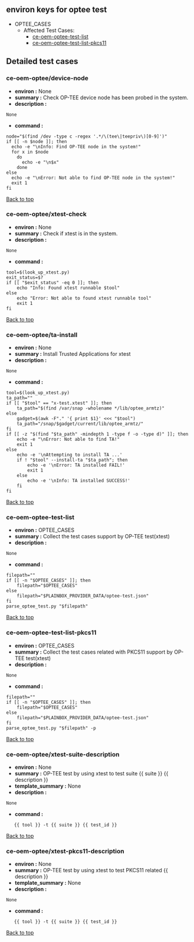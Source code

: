 
## <a id='top'>environ keys for optee test</a>
- OPTEE_CASES
	- Affected Test Cases:
		- [ce-oem-optee-test-list](#ce-oem-optee-test-list)
		- [ce-oem-optee-test-list-pkcs11](#ce-oem-optee-test-list-pkcs11)

## Detailed test cases
### <a id='ce-oem-optee/device-node'>ce-oem-optee/device-node</a>
- **environ :**  None
- **summary :**  Check OP-TEE device node has been probed in the system.
- **description :**  
```
None
```
- **command :**  
```
node="$(find /dev -type c -regex '.*/\(tee\|teepriv\)[0-9]')"
if [[ -n $node ]]; then
  echo -e "\nInfo: Find OP-TEE node in the system!"
  for x in $node
    do
      echo -e "\n$x"
    done
else
  echo -e "\nError: Not able to find OP-TEE node in the system!"
  exit 1
fi
```

[Back to top](#top)
### <a id='ce-oem-optee/xtest-check'>ce-oem-optee/xtest-check</a>
- **environ :**  None
- **summary :**  Check if xtest is in the system.
- **description :**  
```
None
```
- **command :**  
```
tool=$(look_up_xtest.py)
exit_status=$?
if [[ "$exit_status" -eq 0 ]]; then
    echo "Info: Found xtest runnable $tool"
else
    echo "Error: Not able to found xtest runnable tool"
    exit 1
fi
```

[Back to top](#top)
### <a id='ce-oem-optee/ta-install'>ce-oem-optee/ta-install</a>
- **environ :**  None
- **summary :**  Install Trusted Applications for xtest
- **description :**  
```
None
```
- **command :**  
```
tool=$(look_up_xtest.py)
ta_path=""
if [[ "$tool" == "x-test.xtest" ]]; then
    ta_path="$(find /var/snap -wholename */lib/optee_armtz)"
else
    gadget=$(awk -F"." '{ print $1}' <<< "$tool")
    ta_path="/snap/$gadget/current/lib/optee_armtz/"
fi
if [[ -z "$(find "$ta_path" -mindepth 1 -type f -o -type d)" ]]; then
    echo -e "\nError: Not able to find TA!"
    exit 1
else
    echo -e '\nAttempting to install TA ...'
    if ! "$tool" --install-ta "$ta_path"; then
        echo -e '\nError: TA installed FAIL!'
        exit 1
    else
        echo -e '\nInfo: TA installed SUCCESS!'
    fi
fi
```

[Back to top](#top)
### <a id='ce-oem-optee-test-list'>ce-oem-optee-test-list</a>
- **environ :**  OPTEE_CASES
- **summary :**  Collect the test cases support by OP-TEE test(xtest)
- **description :**  
```
None
```
- **command :**  
```
filepath=""
if [[ -n "$OPTEE_CASES" ]]; then
    filepath="$OPTEE_CASES"
else
    filepath="$PLAINBOX_PROVIDER_DATA/optee-test.json"
fi
parse_optee_test.py "$filepath"
```

[Back to top](#top)
### <a id='ce-oem-optee-test-list-pkcs11'>ce-oem-optee-test-list-pkcs11</a>
- **environ :**  OPTEE_CASES
- **summary :**  Collect the test cases related with PKCS11 support by OP-TEE test(xtest)
- **description :**  
```
None
```
- **command :**  
```
filepath=""
if [[ -n "$OPTEE_CASES" ]]; then
    filepath="$OPTEE_CASES"
else
    filepath="$PLAINBOX_PROVIDER_DATA/optee-test.json"
fi
parse_optee_test.py "$filepath" -p
```

[Back to top](#top)
### <a id='ce-oem-optee/xtest-suite-description'>ce-oem-optee/xtest-suite-description</a>
- **environ :**  None
- **summary :**     OP-TEE test by using xtest to test suite {{ suite }} {{ description }}
- **template_summary :**  None
- **description :**  
```
None
```
- **command :**  
```
   {{ tool }} -t {{ suite }} {{ test_id }}
```

[Back to top](#top)
### <a id='ce-oem-optee/xtest-pkcs11-description'>ce-oem-optee/xtest-pkcs11-description</a>
- **environ :**  None
- **summary :**     OP-TEE test by using xtest to test PKCS11 related {{ description }}
- **template_summary :**  None
- **description :**  
```
None
```
- **command :**  
```
   {{ tool }} -t {{ suite }} {{ test_id }}
```

[Back to top](#top)
